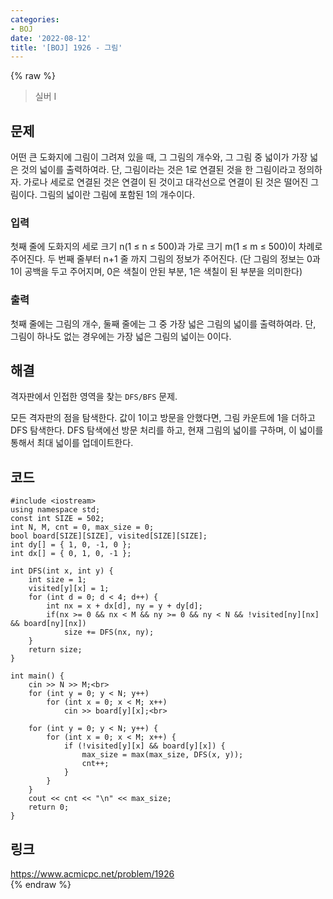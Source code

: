 ```yaml
---
categories:
- BOJ
date: '2022-08-12'
title: '[BOJ] 1926 - 그림'
---
```


{% raw %}
> 실버 I<br>

## 문제
어떤 큰 도화지에 그림이 그려져 있을 때, 그 그림의 개수와, 그 그림 중 넓이가 가장 넓은 것의 넓이를 출력하여라. 단, 그림이라는 것은 1로 연결된 것을 한 그림이라고 정의하자. 가로나 세로로 연결된 것은 연결이 된 것이고 대각선으로 연결이 된 것은 떨어진 그림이다. 그림의 넓이란 그림에 포함된 1의 개수이다.

### 입력
첫째 줄에 도화지의 세로 크기 n(1 ≤ n ≤ 500)과 가로 크기 m(1 ≤ m ≤ 500)이 차례로 주어진다. 두 번째 줄부터 n+1 줄 까지 그림의 정보가 주어진다. (단 그림의 정보는 0과 1이 공백을 두고 주어지며, 0은 색칠이 안된 부분, 1은 색칠이 된 부분을 의미한다)

### 출력
첫째 줄에는 그림의 개수, 둘째 줄에는 그 중 가장 넓은 그림의 넓이를 출력하여라. 단, 그림이 하나도 없는 경우에는 가장 넓은 그림의 넓이는 0이다.

## 해결
격자판에서 인접한 영역을 찾는 `DFS/BFS` 문제.

모든 격자판의 점을 탐색한다. 값이 1이고 방문을 안했다면, 그림 카운트에 1을 더하고 DFS 탐색한다. DFS 탐색에선 방문 처리를 하고, 현재 그림의 넓이를 구하며, 이 넓이를 통해서 최대 넓이를 업데이트한다.

## 코드
```
#include <iostream>
using namespace std;
const int SIZE = 502;
int N, M, cnt = 0, max_size = 0;
bool board[SIZE][SIZE], visited[SIZE][SIZE];
int dy[] = { 1, 0, -1, 0 };
int dx[] = { 0, 1, 0, -1 };

int DFS(int x, int y) {
	int size = 1;
	visited[y][x] = 1;
	for (int d = 0; d < 4; d++) {
		int nx = x + dx[d], ny = y + dy[d];
		if(nx >= 0 && nx < M && ny >= 0 && ny < N && !visited[ny][nx] && board[ny][nx])
			size += DFS(nx, ny);
	}
	return size;
}

int main() {
	cin >> N >> M;<br>
	for (int y = 0; y < N; y++)
		for (int x = 0; x < M; x++)
			cin >> board[y][x];<br>

	for (int y = 0; y < N; y++) {
		for (int x = 0; x < M; x++) {
			if (!visited[y][x] && board[y][x]) {
				max_size = max(max_size, DFS(x, y));
				cnt++;
			}
		}
	}
	cout << cnt << "\n" << max_size;
	return 0;
}
```

## 링크
https://www.acmicpc.net/problem/1926<br>
{% endraw %}